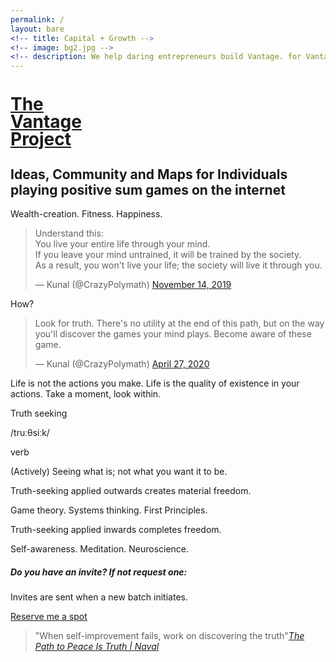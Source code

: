 ```yaml
---
permalink: /
layout: bare
<!-- title: Capital + Growth -->
<!-- image: bg2.jpg -->
<!-- description: We help daring entrepreneurs build Vantage. for Vantage is the highest yield leverage available.  -->
---
```


<div class="dbbg s-ws-top-p">
	<div class="grid-x grid-padding-x">
		<div class="small-6 cell">
			<a href="{{site.url}}">
				<!-- <div class="grid-x grid-padding-x">
					<div class="small-2 np cell">
						<img src="{{site.url}}/assets/img/vantage-logo-full.png" style="margin-top:1.1em;">
					</div> -->
					<!-- <div class="small-10 cell"> -->
						<h1 class="sans2 wc f-1-5x" style="line-height:1;">The <br> Vantage <br>Project</h1>
						<!-- </div> -->
						<!-- </div> -->
					</a>
				</div>
			</div>
			<div class="grid-container">
				<div class="grid-x grid-padding-x align-center">
					<div class="small-12 medium-10 large-8 cell wc">
						<h2 class="wc b-ws-top-p nm sans2 f-3x">Ideas, Community and Maps for Individuals playing positive sum games on the internet</h2>
						<p class="b-ws-bottom wcolor2 f-1-5x">Wealth-creation. Fitness. Happiness.</p>
						<!-- <p>You live your life through the window that is mind. Where you look and what you see. You </p> -->
						<blockquote class="twitter-tweet"><p lang="en" dir="ltr" class="wcolor">Understand this:<br>You live your entire life through your mind.<br>If you leave your mind untrained, it will be trained by the society.<br>As a result, you won&#39;t live your life; the society will live it through you.</p>&mdash; Kunal (@CrazyPolymath) <a href="https://twitter.com/CrazyPolymath/status/1194946431481548801?ref_src=twsrc%5Etfw" class="scolor s2">November 14, 2019</a></blockquote>
						<p>How?</p>
						<blockquote class="twitter-tweet"><p lang="en" dir="ltr" class="wcolor">Look for truth. There&#39;s no utility at the end of this path, but on the way you&#39;ll discover the games your mind plays. Become aware of these game.</p>&mdash; Kunal (@CrazyPolymath) <a href="https://twitter.com/CrazyPolymath/status/1254583374280179712?ref_src=twsrc%5Etfw" class="scolor s2">April 27, 2020</a></blockquote>
						<!-- <script async src="https://platform.twitter.com/widgets.js" charset="utf-8"></script> -->
				<!-- <ul>
					<li>Build a mind, that serves you.</li>
					<li>Create a network, that supports you.</li>
					<li>Make progress, that nourishes you.</li>
					<li>Solicit feedback, that builds you.</li>
				</ul> -->
				<p class="m-ws-top">Life is not the actions you make. Life is the quality of existence in your actions. Take a moment, look within.</p> 
				<!-- <p class="wcolor2 b-ws-top b-ws-bottom">Base Principal:</p> -->
				<p class="f-1-5x wc b-ws-top-p nm bold">Truth seeking</p>
				<p class="wcolor3 s nm">/truːθsiːk/</p>
				<p class="wcolor3 s">verb</p>
				<p class="s-ws-left b-ws-bottom b-ws-bottom-p">(Actively) Seeing what is; not what you want it to be. </p>
				<p class="f-1-25x nm b-ws-top-p bold">Truth-seeking applied outwards creates material freedom. <i class="fas fa-arrow-down bc trg1 cs"></i></p>
				<p class="wcolor2 b-ws-bottom">Game theory. Systems thinking. First Principles.</p>
				<!-- <p><blockquote>Truth-seeking is hard and often painful, but it is what separates self-belief from self-delusion <cite>-Sam Altman</cite></blockquote></p> -->
				<div class="rv1" style="display: none;">
					<p>To see a situation as is; is a super power.</p>
					<p class="nm">This frame reveals opportunities that are otherwise invisible to a mind that is limited by its identity.</p>
					<p>And offers the highest yield path to success, by removing the need for multiple course corrections aka optionality.</p>
					<p class="b-ws-bottom">This is an unfair advantage in a world, that is still busy reveling in borrowed thought.</p>
				</div>
				<p class="f-1-25x nm bold">Truth-seeking applied inwards completes freedom. <a href="https://www.youtube.com/watch?v=GYMW_uhc0is" target="_blank"><i class="fas fa-arrow-right"></i></a></p>
				<p class="wcolor2">Self-awareness. Meditation. Neuroscience.</p>
				<!-- <div class="b-ws-top b-ws-bottom b-ws-top-p b-ws-bottom-p"><a href="https://join.slack.com/t/thevantageproject/shared_invite/zt-k6xmoao0-eNrVXH9kEmeYMs3~M3WmDw"><img src="https://a.slack-edge.com/80588/img/sign_in_with_slack.png" class="b-ws-right"></a> </div> -->
				<div class="b-ws-top b-ws-bottom-p b-ws-bottom b-ws-top-p">
					<h5 class="wc">Do you have an invite? If not request one:</h5>
					<p class="wcolor2">Invites are sent when a new batch initiates.</p>	
					<div class="m-ws-top">
						<a href="https://thevantageproject.us7.list-manage.com/subscribe/post?u=0d4dd4ae435134df55af5e5b3&amp;id=e1150b4c19" class="button">Reserve me a spot</a>
					</div>
				</div>
				<div>
					<!--End mc_embed_signup-->
					<blockquote class="wc f-1-25x b-ws-bottom">"When self-improvement fails, work on discovering the truth"<cite><a href="https://nav.al/truth" target="_blank">The Path to Peace Is Truth | Naval</a></cite></blockquote>
				</div>
			</div>
		</div>
	</div>
</div>